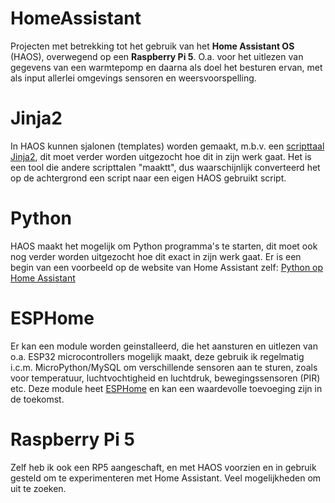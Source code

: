 # HomeAssistant
Projecten met betrekking tot het gebruik van het **Home Assistant OS** (HAOS), overwegend op een **Raspberry Pi 5**.
O.a. voor het uitlezen van gegevens van een warmtepomp en daarna als doel het besturen ervan, met
als input allerlei omgevings sensoren en weersvoorspelling.

# Jinja2
In HAOS kunnen sjalonen (templates) worden gemaakt, m.b.v. een [scripttaal Jinja2](https://jinja.palletsprojects.com/en/latest/templates/),
dit moet verder worden uitgezocht hoe dit in zijn werk gaat. Het is een tool die andere scripttalen "maaktt", dus waarschijnlijk converteerd
het op de achtergrond een script naar een eigen HAOS gebruikt script.

# Python
HAOS maakt het mogelijk om Python programma's te starten, dit moet ook nog verder worden uitgezocht hoe dit exact in 
zijn werk gaat. Er is een begin van een voorbeeld op de website van Home Assistant zelf: [Python op Home Assistant](https://www.home-assistant.io/integrations/python_script/)

# ESPHome
Er kan een module worden geinstalleerd, die het aansturen en uitlezen van o.a. ESP32 microcontrollers mogelijk maakt, deze 
gebruik ik regelmatig i.c.m. MicroPython/MySQL om verschillende sensoren aan te sturen, zoals voor temperatuur, luchtvochtigheid
en luchtdruk, bewegingssensoren (PIR) etc. Deze module heet [ESPHome](https://www.esphome.io/) en kan een waardevolle toevoeging
zijn in de toekomst.

# Raspberry Pi 5
Zelf heb ik ook een RP5 aangeschaft, en met HAOS voorzien en in gebruik gesteld om te experimenteren met Home Assistant. Veel mogelijkheden om uit te zoeken.
